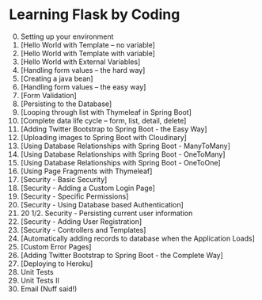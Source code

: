 # Learning Flask by Coding 
0. Setting up your environment
1. [Hello World with Template – no variable] 
2. [Hello World with Template with variable] 
3. [Hello World with External Variables] 
4. [Handling form values – the hard way]   
5. [Creating a java bean] 
6. [Handling form values – the easy way]
7. [Form Validation]
8. [Persisting to the Database]
9. [Looping through list with Thymeleaf in Spring Boot]
10. [Complete data life cycle – form, list, detail, delete]
11. [Adding Twitter Bootstrap to Spring Boot - the Easy Way]   
12. [Uploading images to Spring Boot with Cloudinary]
13. [Using Database Relationships with Spring Boot - ManyToMany]
14. [Using Database Relationships with Spring Boot - OneToMany]
15. [Using Database Relationships with Spring Boot - OneToOne]
16. [Using Page Fragments with Thymeleaf] 
17. [Security - Basic Security] 
18. [Security - Adding a Custom Login Page]  
19. [Security - Specific Permissions]
20. [Security - Using Database based Authentication]
21. 20 1/2. Security - Persisting current user information  
21. [Security - Adding User Registration] 
22. [Security - Controllers and Templates]
23. [Automatically adding records to database when the Application Loads]
24. [Custom Error Pages]
25. [Adding Twitter Bootstrap to Spring Boot - the Complete Way] 
26. [Deploying to Heroku]  
27. Unit Tests
28. Unit Tests II
29. Email (Nuff said!)